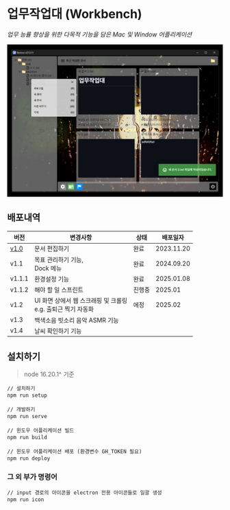 # 업무작업대 (Workbench)

_업무 능률 향상을 위한 다목적 기능을 담은 Mac 및 Window 어플리케이션_

![](./screenshot.png)

## 배포내역

| 버전                                                      | 변경사항                                                          | 상태   | 배포일자   |
| --------------------------------------------------------- | ----------------------------------------------------------------- | ------ | ---------- |
| [v1.0](https://github.com/minsang8332/workbench/releases) | 문서 편집하기                                                     | 완료   | 2023.11.20 |
| v1.1                                                      | 목표 관리하기 기능, <br> Dock 메뉴 <br>                           | 완료   | 2024.09.20 |
| v1.1.1                                                    | 환경설정 기능                                                     | 완료   | 2025.01.08 |
| v1.1.2                                                    | 해야 할 일 스프린트                                               | 진행중 | 2025.01    |
| v1.2                                                      | UI 화면 상에서 웹 스크래핑 및 크롤링 <br> e.g. 출퇴근 찍기 자동화 | 에정   | 2025.02    |
| v1.3                                                      | 백색소음 빗소리 음악 ASMR 기능                                    |        |            |
| v1.4                                                      | 날씨 확인하기 기능                                                |        |            |

## 설치하기

> node 16.20.1^ 기준

```
// 설치하기
npm run setup

// 개발하기
npm run serve

// 윈도우 어플리케이션 빌드
npm run build

// 윈도우 어플리케이션 배포 (환경변수 GH_TOKEN 필요)
npm run deploy
```

### 그 외 부가 명령어

```
// input 경로의 아이콘을 electron 전용 아이콘들로 일괄 생성
npm run icon
```
